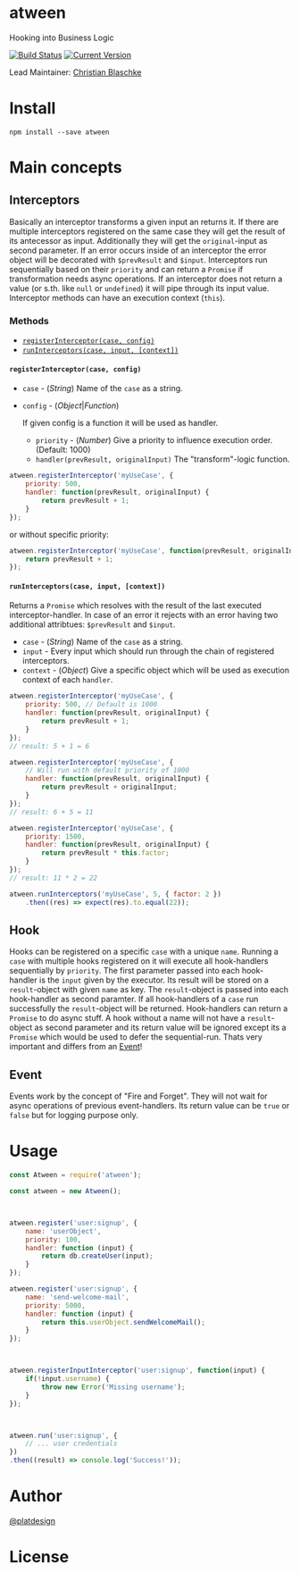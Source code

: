 # atween

Hooking into Business Logic




[![Build Status](https://travis-ci.org/platdesign/atween.svg?branch=master)](https://travis-ci.org/platdesign/atween)
[![Current Version](https://img.shields.io/npm/v/atween.svg)](https://www.npmjs.com/package/atween)

Lead Maintainer: [Christian Blaschke](https://github.com/platdesign)



# Install

`npm install --save atween`


# Main concepts


## Interceptors

Basically an interceptor transforms a given input an returns it. If there are multiple interceptors registered on the same case they will get the result of its antecessor as input. Additionally they will get the `original`-input as second parameter. If an error occurs inside of an interceptor the error object will be decorated with `$prevResult` and `$input`. Interceptors run sequentially based on their `priority` and can return a `Promise` if transformation needs async operations. If an interceptor does not return a value (or s.th. like `null` or `undefined`) it will pipe through its input value.
Interceptor methods can have an execution context (`this`).

### Methods

- [`registerInterceptor(case, config)`](#register-interceptor-case-config)
- [`runInterceptors(case, input, [context])`](#run-interceptors-case-input-context)




#### `registerInterceptor(case, config)`

- `case` - (*String*) Name of the `case` as a string.
- `config` - (*Object*|*Function*)

	If given config is a function it will be used as handler.
	
	- `priority` - (*Number*) Give a priority to influence execution order. (Default: 1000) 
	- `handler(prevResult, originalInput)` The "transform"-logic function.

```js
atween.registerInterceptor('myUseCase', {
	priority: 500,
	handler: function(prevResult, originalInput) {
		return prevResult + 1;
	}
});
```

or without specific priority:

```js
atween.registerInterceptor('myUseCase', function(prevResult, originalInput) {
	return prevResult + 1;
});
```





#### `runInterceptors(case, input, [context])`

Returns a `Promise` which resolves with the result of the last executed interceptor-handler. In case of an error it rejects with an error having two additional attribtues: `$prevResult` and `$input`.

- `case` - (*String*) Name of the `case` as a string.
- `input` - Every input which should run through the chain of registered interceptors.
- `context` - (*Object*) Give a specific object which will be used as execution context of each `handler`.


```js
atween.registerInterceptor('myUseCase', {
	priority: 500, // Default is 1000
	handler: function(prevResult, originalInput) {
		return prevResult + 1;
	}
});
// result: 5 + 1 = 6

atween.registerInterceptor('myUseCase', {
	// Will run with default priority of 1000
	handler: function(prevResult, originalInput) {
		return prevResult + originalInput;
	}
});
// result: 6 + 5 = 11

atween.registerInterceptor('myUseCase', {
	priority: 1500,
	handler: function(prevResult, originalInput) {
		return prevResult * this.factor;
	}
});
// result: 11 * 2 = 22

atween.runInterceptors('myUseCase', 5, { factor: 2 })
	.then((res) => expect(res).to.equal(22));
```



















## Hook

Hooks can be registered on a specific `case` with a unique `name`. Running a `case` with multiple hooks registered on it will execute all hook-handlers sequentially by `priority`. The first parameter passed into each hook-handler is the `input` given by the executor. Its result will be stored on a `result`-object with given `name` as key. The `result`-object is passed into each hook-handler as second paramter. If all hook-handlers of a `case` run successfully the `result`-object will be returned. Hook-handlers can return a `Promise` to do async stuff. A hook without a name will not have a `result`-object as second parameter and its return value will be ignored except its a `Promise` which would be used to defer the sequential-run. Thats very important and differs from an [Event](#event)!


## Event

Events work by the concept of "Fire and Forget". They will not wait for async operations of previous event-handlers. Its return value can be `true` or `false` but for logging purpose only.










# Usage

```javascript
const Atween = require('atween');

const atween = new Atween();



atween.register('user:signup', {
	name: 'userObject',
	priority: 100,
	handler: function (input) {
		return db.createUser(input);
	}
});

atween.register('user:signup', {
	name: 'send-welcome-mail',
	priority: 5000,
	handler: function (input) {
		return this.userObject.sendWelcomeMail();
	}
});



atween.registerInputInterceptor('user:signup', function(input) {
	if(!input.username) {
		throw new Error('Missing username');
	}
});



atween.run('user:signup', {
	// ... user credentials
})
.then((result) => console.log('Success!'));


```


# Author

[@platdesign](https://twitter.com/platdesign)

# License
